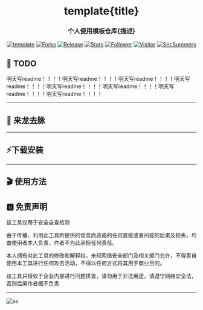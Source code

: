 
<h1 align="center" >template{title}</h1>
<h3 align="center" >个人使用模板仓库{描述}</h3>
 <p align="center">
    <a href="https://github.com/SummerSec/template"></a>
    <a href="https://github.com/SummerSec/template"><img alt="template" src="https://img.shields.io/badge/template-green"></a>
    <a href="https://github.com/SummerSec/template"><img alt="Forks" src="https://img.shields.io/github/forks/SummerSec/template"></a>
     <a href="https://github.com/SummerSec/template"><img alt="Release" src="https://img.shields.io/github/release/SummerSec/template.svg"></a>
  <a href="https://github.com/SummerSec/template"><img alt="Stars" src="https://img.shields.io/github/stars/SummerSec/template.svg?style=social&label=Stars"></a>
     <a href="https://github.com/SummerSec"><img alt="Follower" src="https://img.shields.io/github/followers/SummerSec.svg?style=social&label=Follow"></a>
     <a href="https://github.com/SummerSec"><img alt="Visitor" src="https://visitor-badge.laobi.icu/badge?page_id=SummerSec.ShiroAttack2"></a>
	<a href="https://twitter.com/SecSummers"><img alt="SecSummers" src="https://img.shields.io/twitter/follow/SecSummers.svg"></a>
	<a xmlns="http://www.w3.org/2000/svg" xmlns:xlink="http://www.w3.org/1999/xlink" xlink:href="https://visitor-badge.laobi.icu"><rect fill="rgba(0,0,0,0)" height="20" width="49.6"/></a>
	<a xmlns="http://www.w3.org/2000/svg" xmlns:xlink="http://www.w3.org/1999/xlink" xlink:href="https://visitor-badge.laobi.icu"><rect fill="rgba(0,0,0,0)" height="20" width="17.0" x="49.6"/></a>
	</p>
  

## 📝 TODO



明天写readme！！！！明天写readme！！！！明天写readme！！！！明天写readme！！！！明天写readme！！！！明天写readme！！！！明天写readme！！！！明天写readme！！！！







---
## 🐉 来龙去脉

---
## ⚡下载安装
---
## 🎬 使用方法


## 🅱️ 免责声明

该工具仅用于安全自查检测

由于传播、利用此工具所提供的信息而造成的任何直接或者间接的后果及损失，均由使用者本人负责，作者不为此承担任何责任。

本人拥有对此工具的修改和解释权。未经网络安全部门及相关部门允许，不得善自使用本工具进行任何攻击活动，不得以任何方式将其用于商业目的。

该工具只授权于企业内部进行问题排查，请勿用于非法用途，请遵守网络安全法，否则后果作者概不负责

----

![as](https://starchart.cc/SummerSec/template.svg)
